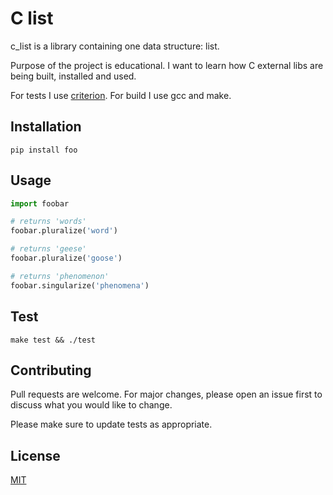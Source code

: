 # C list

c_list is a library containing one data structure: list.

Purpose of the project is educational. I want to learn how C external libs are being built, installed and used.

For tests I use [criterion](https://github.com/Snaipe/Criterion).
For build I use gcc and make.


## Installation

```
pip install foo
```

## Usage

```python
import foobar

# returns 'words'
foobar.pluralize('word')

# returns 'geese'
foobar.pluralize('goose')

# returns 'phenomenon'
foobar.singularize('phenomena')
```

## Test

```
make test && ./test
```

## Contributing

Pull requests are welcome. For major changes, please open an issue first
to discuss what you would like to change.

Please make sure to update tests as appropriate.

## License

[MIT](https://choosealicense.com/licenses/mit/)
